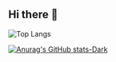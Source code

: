 ## Hi there 👋

![Top Langs](https://github-readme-stats.vercel.app/api/top-langs/?username=sergiohideki&layout=compact)

<picture>
  
  [![Anurag's GitHub stats-Dark](https://github-readme-stats.vercel.app/api?username=sergiohideki&show_icons=true&theme=dark#gh-dark-mode-only)](https://github.com/anuraghazra/github-readme-stats#gh-dark-mode-only)

  
</picture>
